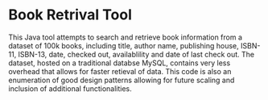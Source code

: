 # Book Retrival Tool
This Java tool attempts to search and retrieve book information from a dataset of 100k books, including title, author name, publishing house, ISBN-11, ISBN-13, date, checked out, availablility and date of last check out. The dataset, hosted on a traditional databse MySQL, contains very less overhead that allows for faster retieval of data. 
This code is also an enumeration of good design patterns allowing for future scaling and inclusion of additional functionalities.
